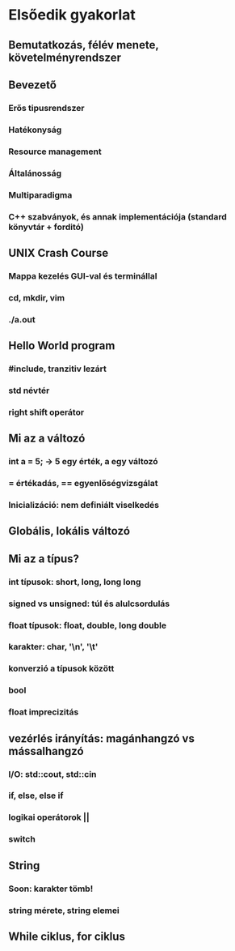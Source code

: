 # Elsőedik gyakorlat

## Bemutatkozás, félév menete, követelményrendszer

## Bevezető
### Erős tipusrendszer
### Hatékonyság
### Resource management
### Általánosság
### Multiparadigma
### C++ szabványok, és annak implementációja (standard könyvtár + forditó)

## UNIX Crash Course
### Mappa kezelés GUI-val és terminállal
### cd, mkdir, vim
### ./a.out

## Hello World program
### #include, tranzitiv lezárt
### std névtér
### right shift operátor

## Mi az a változó
### int a = 5; -> 5 egy érték, a egy változó
### = értékadás, == egyenlőségvizsgálat
### Inicializáció: nem definiált viselkedés

## Globális, lokális változó

## Mi az a típus?
### int típusok: short, long, long long
### signed vs unsigned: túl és alulcsordulás
### float típusok: float, double, long double
### karakter: char, '\n', '\t'
### konverzió a típusok között
### bool
### float imprecizitás

## vezérlés irányítás: magánhangzó vs mássalhangzó
### I/O: std::cout, std::cin
### if, else, else if
### logikai operátorok ||
### switch

## String
### Soon: karakter tömb!
### string mérete, string elemei

## While ciklus, for ciklus
